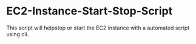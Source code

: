 # EC2-Instance-Start-Stop-Script
This script will helpstop or start the EC2 instance with a automated script using cli. 
